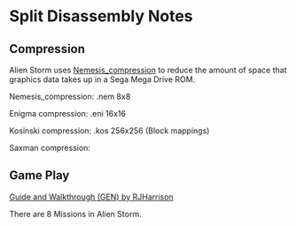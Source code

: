 # Split Disassembly Notes

## Compression

Alien Storm uses [Nemesis_compression](https://segaretro.org/Nemesis_compression)
to reduce the amount of space that graphics data takes up in a Sega Mega Drive ROM.

Nemesis_compression: .nem  8x8

Enigma compression: .eni   16x16

Kosinski compression: .kos  256x256 (Block mappings)

Saxman compression:


## Game Play

[Guide and Walkthrough (GEN) by RJHarrison](https://gamefaqs.gamespot.com/genesis/586020-alien-storm/faqs/65671)

There are 8 Missions in Alien Storm.